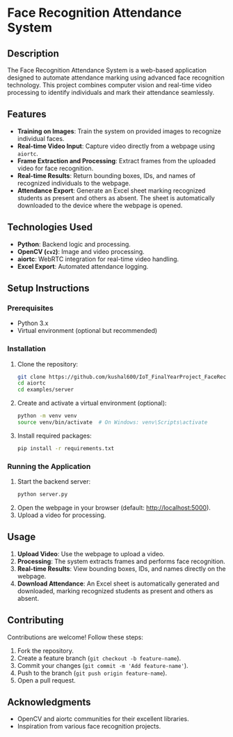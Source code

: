 # Face Recognition Attendance System

## Description
The Face Recognition Attendance System is a web-based application designed to automate attendance marking using advanced face recognition technology. This project combines computer vision and real-time video processing to identify individuals and mark their attendance seamlessly.

## Features
- **Training on Images**: Train the system on provided images to recognize individual faces.
- **Real-time Video Input**: Capture video directly from a webpage using `aiortc`.
- **Frame Extraction and Processing**: Extract frames from the uploaded video for face recognition.
- **Real-time Results**: Return bounding boxes, IDs, and names of recognized individuals to the webpage.
- **Attendance Export**: Generate an Excel sheet marking recognized students as present and others as absent. The sheet is automatically downloaded to the device where the webpage is opened.

## Technologies Used
- **Python**: Backend logic and processing.
- **OpenCV (`cv2`)**: Image and video processing.
- **aiortc**: WebRTC integration for real-time video handling.
- **Excel Export**: Automated attendance logging.

## Setup Instructions

### Prerequisites
- Python 3.x
- Virtual environment (optional but recommended)

### Installation
1. Clone the repository:
   ```bash
   git clone https://github.com/kushal600/IoT_FinalYearProject_FaceRecognitionAttendanceSystem.git
   cd aiortc
   cd examples/server
   
   ```
2. Create and activate a virtual environment (optional):
   ```bash
   python -m venv venv
   source venv/bin/activate  # On Windows: venv\Scripts\activate
   ```
3. Install required packages:
   ```bash
   pip install -r requirements.txt
   ```



### Running the Application
1. Start the backend server:
   ```bash
   python server.py
   ```
2. Open the webpage in your browser (default: [http://localhost:5000](http://localhost:5000)).
3. Upload a video for processing.

## Usage
1. **Upload Video**: Use the webpage to upload a video.
2. **Processing**: The system extracts frames and performs face recognition.
3. **Real-time Results**: View bounding boxes, IDs, and names directly on the webpage.
4. **Download Attendance**: An Excel sheet is automatically generated and downloaded, marking recognized students as present and others as absent.

## Contributing
Contributions are welcome! Follow these steps:
1. Fork the repository.
2. Create a feature branch (`git checkout -b feature-name`).
3. Commit your changes (`git commit -m 'Add feature-name'`).
4. Push to the branch (`git push origin feature-name`).
5. Open a pull request.



## Acknowledgments
- OpenCV and aiortc communities for their excellent libraries.
- Inspiration from various face recognition projects.


